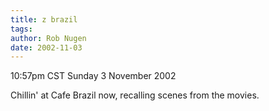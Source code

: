 ```yaml
---
title: z brazil
tags: 
author: Rob Nugen
date: 2002-11-03
---
```


<p class=date>10:57pm CST Sunday 3 November 2002</p>

<p>Chillin' at Cafe Brazil now, recalling scenes from the movies.</p>
